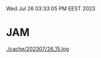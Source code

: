 Wed Jul 26 03:33:05 PM EEST 2023
# JAM
<a href='./cache/202307/26_15.log'>./cache/202307/26_15.log</a>
